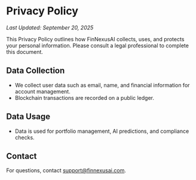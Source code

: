 # Privacy Policy
*Last Updated: September 20, 2025*

This Privacy Policy outlines how FinNexusAI collects, uses, and protects your personal information. Please consult a legal professional to complete this document.

## Data Collection
- We collect user data such as email, name, and financial information for account management.
- Blockchain transactions are recorded on a public ledger.

## Data Usage
- Data is used for portfolio management, AI predictions, and compliance checks.

## Contact
For questions, contact [support@finnexusai.com](mailto:support@finnexusai.com).
